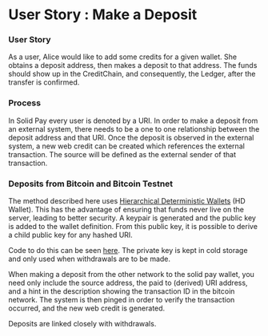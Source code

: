 # User Story : Make a Deposit

### User Story

As a user, Alice would like to add some credits for a given wallet.  She obtains a deposit address, then makes a deposit to that address.  The funds should show up in the CreditChain, and consequently, the Ledger, after the transfer is confirmed.

### Process

In Solid Pay every user is denoted by a URI.  In order to make a deposit from an external system, there needs to be a one to one relationship between the deposit address and that URI.  Once the deposit is observed in the external system, a new web credit can be created which references the external transaction.  The source will be defined as the external sender of that transaction.

### Deposits from Bitcoin and Bitcoin Testnet

The method described here uses [Hierarchical Deterministic Wallets](https://github.com/bitcoin/bips/blob/master/bip-0032.mediawiki) \(HD Wallet\).  This has the advantage of ensuring that funds never live on the server, leading to better security.  A keypair is generated and the public key is added to the wallet definition.  From this public key, it is possible to derive a child public key for any hashed URI.

Code to do this can be seen [here](https://github.com/quantumpayments/hdwallet/blob/master/test/util.js).  The private key is kept in cold storage and only used when withdrawals are to be made.

When making a deposit from the other network to the solid pay wallet, you need only include the source address, the paid to \(derived\) URI address, and a hint in the description showing the transaction ID in the bitcoin network.  The system is then pinged in order to verify the transaction occurred, and the new web credit is generated.

Deposits are linked closely with withdrawals.



